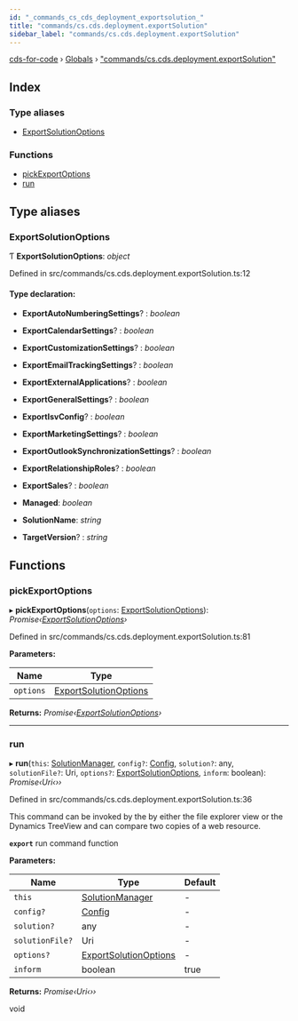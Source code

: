 ```yaml
---
id: "_commands_cs_cds_deployment_exportsolution_"
title: "commands/cs.cds.deployment.exportSolution"
sidebar_label: "commands/cs.cds.deployment.exportSolution"
---
```


[cds-for-code](../index.md) › [Globals](../globals.md) › ["commands/cs.cds.deployment.exportSolution"](_commands_cs_cds_deployment_exportsolution_.md)

## Index

### Type aliases

* [ExportSolutionOptions](_commands_cs_cds_deployment_exportsolution_.md#exportsolutionoptions)

### Functions

* [pickExportOptions](_commands_cs_cds_deployment_exportsolution_.md#pickexportoptions)
* [run](_commands_cs_cds_deployment_exportsolution_.md#run)

## Type aliases

###  ExportSolutionOptions

Ƭ **ExportSolutionOptions**: *object*

Defined in src/commands/cs.cds.deployment.exportSolution.ts:12

#### Type declaration:

* **ExportAutoNumberingSettings**? : *boolean*

* **ExportCalendarSettings**? : *boolean*

* **ExportCustomizationSettings**? : *boolean*

* **ExportEmailTrackingSettings**? : *boolean*

* **ExportExternalApplications**? : *boolean*

* **ExportGeneralSettings**? : *boolean*

* **ExportIsvConfig**? : *boolean*

* **ExportMarketingSettings**? : *boolean*

* **ExportOutlookSynchronizationSettings**? : *boolean*

* **ExportRelationshipRoles**? : *boolean*

* **ExportSales**? : *boolean*

* **Managed**: *boolean*

* **SolutionName**: *string*

* **TargetVersion**? : *string*

## Functions

###  pickExportOptions

▸ **pickExportOptions**(`options`: [ExportSolutionOptions](_commands_cs_cds_deployment_exportsolution_.md#exportsolutionoptions)): *Promise‹[ExportSolutionOptions](_commands_cs_cds_deployment_exportsolution_.md#exportsolutionoptions)›*

Defined in src/commands/cs.cds.deployment.exportSolution.ts:81

**Parameters:**

Name | Type |
------ | ------ |
`options` | [ExportSolutionOptions](_commands_cs_cds_deployment_exportsolution_.md#exportsolutionoptions) |

**Returns:** *Promise‹[ExportSolutionOptions](_commands_cs_cds_deployment_exportsolution_.md#exportsolutionoptions)›*

___

###  run

▸ **run**(`this`: [SolutionManager](../classes/_components_solutions_solutionmanager_.solutionmanager.md), `config?`: [Config](../interfaces/_api_cds_webapi_cdswebapi_.cdswebapi.config.md), `solution?`: any, `solutionFile?`: Uri, `options?`: [ExportSolutionOptions](_commands_cs_cds_deployment_exportsolution_.md#exportsolutionoptions), `inform`: boolean): *Promise‹Uri‹››*

Defined in src/commands/cs.cds.deployment.exportSolution.ts:36

This command can be invoked by the by either the file explorer view or the Dynamics TreeView
and can compare two copies of a web resource.

**`export`** run command function

**Parameters:**

Name | Type | Default |
------ | ------ | ------ |
`this` | [SolutionManager](../classes/_components_solutions_solutionmanager_.solutionmanager.md) | - |
`config?` | [Config](../interfaces/_api_cds_webapi_cdswebapi_.cdswebapi.config.md) | - |
`solution?` | any | - |
`solutionFile?` | Uri | - |
`options?` | [ExportSolutionOptions](_commands_cs_cds_deployment_exportsolution_.md#exportsolutionoptions) | - |
`inform` | boolean | true |

**Returns:** *Promise‹Uri‹››*

void
